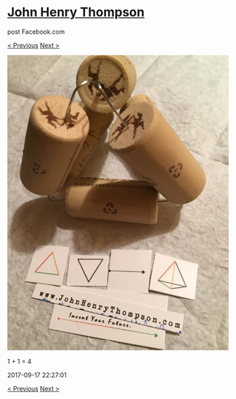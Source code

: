 # [John Henry Thompson](../README.md)
post Facebook.com

[< Previous](2017-09-17-1.md) [Next >](2017-09-17-3.md)

[![](../media/2017-09-17/Timeline-Photos-1-1-4.jpg)](../README.md)

1 + 1 = 4

2017-09-17 22:27:01

[< Previous](2017-09-17-1.md) [Next >](2017-09-17-3.md)